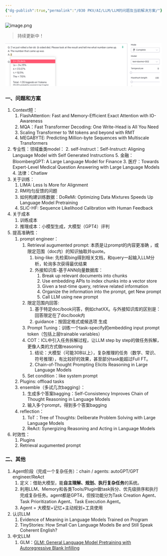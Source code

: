 ```yaml
---
{"dg-publish":true,"permalink":"/030 PKV/AI/LLM/LLM的问题及当前解决方案/"}
---
```


![image.png](https://s2.loli.net/2023/08/10/9Lnbx6sMjOtzH7A.png)

> 持续更新中！

![test](https://github.com/hy-2013/Insights/blob/main/src/site/img/user/990%20Attachment/Pasted%20image%2020230630174506.png)
### 一、问题和方案
1. Context短：
	1. FlashAttention: Fast and Memory-Efficient Exact Attention with IO-Awareness
	2. MQA：Fast Transformer Decoding: One Write-Head is All You Need
	3. Scaling Transformer to 1M tokens and beyond with RMT
	4. MEGABYTE: Predicting Million-byte Sequences with Multiscale Transformers
2. 专业性：领域垂类model：
	2. self-Instruct：Self-Instruct: Aligning Language Model with Self Generated Instructions
	5. 金融：BloombergGPT: A Large Language Model for Finance
	3. 医疗：Towards Expert-Level Medical Question Answering with Large Language Models
	4. 法律：Chatlaw
3. 关于训练：
	1. LIMA: Less Is More for Alignment
	2. RM均匀反馈的问题
	3. 如何构建训练数据：DoReMi: Optimizing Data Mixtures Speeds Up Language Model Pretraining
	4. SLiC-HF: Sequence Likelihood Calibration with Human Feedback
4. 关于成本
	1. 训练成本
	2. 推理成本：小模型生成，大模型（GPT4）评判
5. 提高准确性：
	1. prompt engineer：
		1. Retrieval augumented prompt: 本质是让prompt的内容更准确 ，或限定范围（doc内）的知识抽取并quote。
			1. bing-like: 先检索bing得到相关文档，和query一起输入LLM分析，轮询多次获得最优结果
			2. 外接知识库-基于ANN向量数据库：
				1. Break up relevant documents into chunks
				2. Use embedding APls to index chunks into a vector store 
				3. Given a test-time query, retrieve related information 
				4. Organize the information into the prompt, get New prompt
				5. Call LLM using new prompt
		2. 限定范围内回答: 
			1. 基于特定doc/book问答，例如chatXX。与外接知识库的区别是：回答限定在了doc/book内
			2. guidance：按固定格式或候选项 生成
		3. Prompt Tuning：训练一个task-specify的embedding input prompt token（包括上层trainable variables）
		4. COT：ICL中引入任务拆解过程，让LLM step by step的做任务拆解，更像人类的方式做reasoning
			1. 结论：大模型（可能30B以上），复杂推理的任务（数学、常识、符号推理），有比较好的效果，甚至部分task能超过Full FT。
			2. Chain-of-Thought Prompting Elicits Reasoning in Large Language Models
		5. Set condition：like system prompt
	2. Plugins: offload tasks
	3. ensemble（多试几次bagging）：
		1. 生成多个答案bagging：Self-Consistency Improves Chain of Thought Reasoning in Language Models
		2. 输入多个prompt，得到多个答案bagging
	4. reflection：
		1. ToT：Tree of Thoughts: Deliberate Problem Solving with Large Language Models
		2. ReAct: Synergizing Reasoning and Acting in Language Models
6. 时效性：
	1. Plugins
	2. Retrieval augumented prompt

### 二、其他
1. Agent阶段（完成一个复杂任务）：chain / agents: autoGPT/GPT engineer/ReAct
	1. 定义：借助大模型，能**自主理解、规划、执行复杂任务**的系统。 
	2. 利用LLM、Memory和各类Tools/Plugin做task拆分、优先级排序和执行完成复杂任务。agent都是GPT4，但按功能分为Task Creation Agent、Task Prioritization Agent、Task Execution Agent。
	3. Agent = 大模型+记忆+主动规划+工具使用
2. 认识LLM
	1. Evidence of Meaning in Language Models Trained on Program
	2. TinyStories: How Small Can Language Models Be and Still Speak Coherent English?
3. 中文LLM
	1. GLM：[GLM: General Language Model Pretraining with Autoregressive Blank Infilling](https://arxiv.org/abs/2103.10360)



